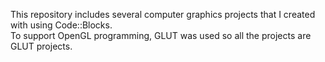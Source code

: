 This repository includes several computer graphics projects that I created with using Code::Blocks.       
To support OpenGL programming, GLUT was used so all the projects are GLUT projects.
